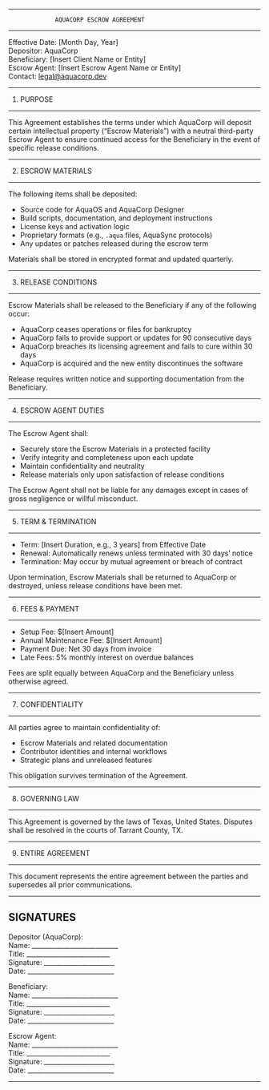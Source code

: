 --------------------------------------------------
                 AQUACORP ESCROW AGREEMENT
--------------------------------------------------

Effective Date: [Month Day, Year]  
Depositor: AquaCorp  
Beneficiary: [Insert Client Name or Entity]  
Escrow Agent: [Insert Escrow Agent Name or Entity]  
Contact: legal@aquacorp.dev  

--------------------------------------------------
1. PURPOSE
--------------------------------------------------
This Agreement establishes the terms under which AquaCorp will deposit certain intellectual property (“Escrow Materials”) with a neutral third-party Escrow Agent to ensure continued access for the Beneficiary in the event of specific release conditions.

--------------------------------------------------
2. ESCROW MATERIALS
--------------------------------------------------
The following items shall be deposited:
- Source code for AquaOS and AquaCorp Designer  
- Build scripts, documentation, and deployment instructions  
- License keys and activation logic  
- Proprietary formats (e.g., `.aqua` files, AquaSync protocols)  
- Any updates or patches released during the escrow term

Materials shall be stored in encrypted format and updated quarterly.

--------------------------------------------------
3. RELEASE CONDITIONS
--------------------------------------------------
Escrow Materials shall be released to the Beneficiary if any of the following occur:
- AquaCorp ceases operations or files for bankruptcy  
- AquaCorp fails to provide support or updates for 90 consecutive days  
- AquaCorp breaches its licensing agreement and fails to cure within 30 days  
- AquaCorp is acquired and the new entity discontinues the software

Release requires written notice and supporting documentation from the Beneficiary.

--------------------------------------------------
4. ESCROW AGENT DUTIES
--------------------------------------------------
The Escrow Agent shall:
- Securely store the Escrow Materials in a protected facility  
- Verify integrity and completeness upon each update  
- Maintain confidentiality and neutrality  
- Release materials only upon satisfaction of release conditions

The Escrow Agent shall not be liable for any damages except in cases of gross negligence or willful misconduct.

--------------------------------------------------
5. TERM & TERMINATION
--------------------------------------------------
- Term: [Insert Duration, e.g., 3 years] from Effective Date  
- Renewal: Automatically renews unless terminated with 30 days’ notice  
- Termination: May occur by mutual agreement or breach of contract

Upon termination, Escrow Materials shall be returned to AquaCorp or destroyed, unless release conditions have been met.

--------------------------------------------------
6. FEES & PAYMENT
--------------------------------------------------
- Setup Fee: $[Insert Amount]  
- Annual Maintenance Fee: $[Insert Amount]  
- Payment Due: Net 30 days from invoice  
- Late Fees: 5% monthly interest on overdue balances

Fees are split equally between AquaCorp and the Beneficiary unless otherwise agreed.

--------------------------------------------------
7. CONFIDENTIALITY
--------------------------------------------------
All parties agree to maintain confidentiality of:
- Escrow Materials and related documentation  
- Contributor identities and internal workflows  
- Strategic plans and unreleased features

This obligation survives termination of the Agreement.

--------------------------------------------------
8. GOVERNING LAW
--------------------------------------------------
This Agreement is governed by the laws of Texas, United States. Disputes shall be resolved in the courts of Tarrant County, TX.

--------------------------------------------------
9. ENTIRE AGREEMENT
--------------------------------------------------
This document represents the entire agreement between the parties and supersedes all prior communications.

--------------------------------------------------
SIGNATURES
--------------------------------------------------

Depositor (AquaCorp):  
Name: ___________________________  
Title: __________________________  
Signature: ______________________  
Date: ___________________________

Beneficiary:  
Name: ___________________________  
Title: __________________________  
Signature: ______________________  
Date: ___________________________

Escrow Agent:  
Name: ___________________________  
Title: __________________________  
Signature: ______________________  
Date: ___________________________

--------------------------------------------------